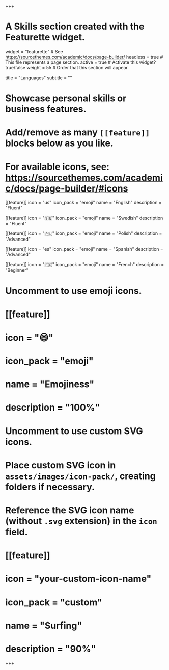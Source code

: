 +++
# A Skills section created with the Featurette widget.
widget = "featurette"  # See https://sourcethemes.com/academic/docs/page-builder/
headless = true  # This file represents a page section.
active = true  # Activate this widget? true/false
weight = 55  # Order that this section will appear.

title = "Languages"
subtitle = ""

# Showcase personal skills or business features.
# 
# Add/remove as many `[[feature]]` blocks below as you like.
# 
# For available icons, see: https://sourcethemes.com/academic/docs/page-builder/#icons

[[feature]]
  icon = "us"
  icon_pack = "emoji"
  name = "English"
  description = "Fluent"
  
[[feature]]
  icon = ":sweden:"
  icon_pack = "emoji"
  name = "Swedish"
  description = "Fluent"

[[feature]]
  icon = ":poland:"
  icon_pack = "emoji"
  name = "Polish"
  description = "Advanced"

[[feature]]
  icon = "es"
  icon_pack = "emoji"
  name = "Spanish"
  description = "Advanced"

[[feature]]
  icon = ":fr:"
  icon_pack = "emoji"
  name = "French"
  description = "Beginner"

# Uncomment to use emoji icons.
# [[feature]]
#  icon = ":smile:"
#  icon_pack = "emoji"
#  name = "Emojiness"
#  description = "100%"  

# Uncomment to use custom SVG icons.
# Place custom SVG icon in `assets/images/icon-pack/`, creating folders if necessary.
# Reference the SVG icon name (without `.svg` extension) in the `icon` field.
# [[feature]]
#  icon = "your-custom-icon-name"
#  icon_pack = "custom"
#  name = "Surfing"
#  description = "90%"

+++
